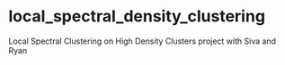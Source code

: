 # local_spectral_density_clustering
Local Spectral Clustering on High Density Clusters project with Siva and Ryan
